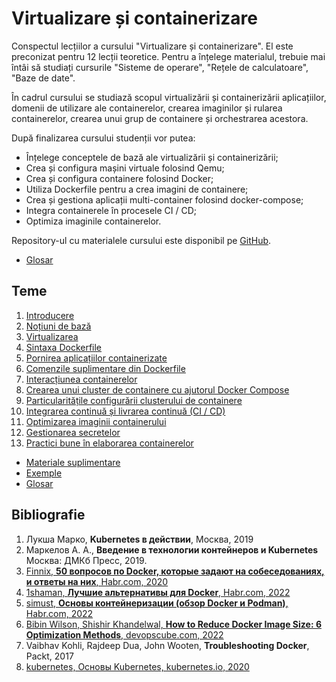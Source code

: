 # Virtualizare și containerizare

Conspectul lecțiilor a cursului "Virtualizare și containerizare". El este preconizat pentru 12 lecții teoretice. Pentru a înțelege materialul, trebuie mai întâi să studiați cursurile "Sisteme de operare", "Rețele de calculatoare", "Baze de date".

În cadrul cursului se studiază scopul virtualizării și containerizării aplicațiilor, domenii de utilizare ale containerelor, crearea imaginilor și rularea containerelor, crearea unui grup de containere și orchestrarea acestora.

După finalizarea cursului studenții vor putea:

- Înțelege conceptele de bază ale virtualizării și containerizării;
- Crea și configura mașini virtuale folosind Qemu;
- Crea și configura containere folosind Docker;
- Utiliza Dockerfile pentru a crea imagini de containere;
- Crea și gestiona aplicații multi-container folosind docker-compose;
- Integra containerele în procesele CI / CD;
- Optimiza imaginile containerelor.

Repository-ul cu materialele cursului este disponibil pe [GitHub](https://github.com/mcroitor/app_containerization_ro).

- [Glosar](glossary.md)

## Teme

1. [Introducere](01_intro/README.md)
2. [Noțiuni de bază](02_definitions/README.md)
3. [Virtualizarea](03_virtual/README.md)
4. [Sintaxa Dockerfile](04_dockerfile_i/README.md)
5. [Pornirea aplicațiilor containerizate](05_docker_run/README.md)
6. [Comenzile suplimentare din Dockerfile](06_dockerfile_ii/README.md)
7. [Interacțiunea containerelor](07_container_usage/README.md)
8. [Crearea unui cluster de containere cu ajutorul Docker Compose](08_docker_compose_i/README.md)
9. [Particularitățile configurării clusterului de containere](09_docker_compose_ii/README.md)
10. [Integrarea continuă și livrarea continuă (CI / CD)](10_CI_CD/README.md)
11. [Optimizarea imaginii containerului](11_image_optimization/README.md)
12. [Gestionarea secretelor](12_secrets_management/README.md)
13. [Practici bune în elaborarea containerelor](13_best_practicies/README.md)

- [Materiale suplimentare](additional/README.md)
- [Exemple](examples/README.md)
- [Glosar](glossary.md)

## Bibliografie

1. Лукша Марко, __Kubernetes в действии__, Москва, 2019
2. Маркелов А. А., __Введение в технологии контейнеров и Kubernetes__ Москва: ДМКб Пресс, 2019.
3. [Finnix, __50 вопросов по Docker, которые задают на собеседованиях, и ответы на них__, Habr.com, 2020](https://habr.com/ru/companies/southbridge/articles/528206/)
4. [1shaman, __Лучшие альтернативы для Docker__, Habr.com, 2022](https://habr.com/ru/companies/first/articles/598337/)
5. [simust, __Основы контейнеризации (обзор Docker и Podman)__, Habr.com, 2022](https://habr.com/ru/articles/659049/)
6. [Bibin Wilson, Shishir Khandelwal, __How to Reduce Docker Image Size: 6 Optimization Methods__, devopscube.com, 2022](https://devopscube.com/reduce-docker-image-size/)
7. Vaibhav Kohli, Rajdeep Dua, John Wooten, __Troubleshooting Docker__, Packt, 2017
8. [kubernetes, Основы Kubernetes, kubernetes.io, 2020](https://kubernetes.io/ru/docs/tutorials/kubernetes-basics/explore/explore-intro/)
